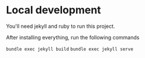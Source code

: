 # Local development

You'll need jekyll and ruby to run this project.

After installing everything, run the following commands

`bundle exec jekyll build`
`bundle exec jekyll serve`